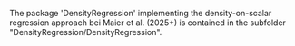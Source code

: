 The package 'DensityRegression' implementing the density-on-scalar regression approach bei Maier et al. (2025+) is contained in the subfolder "DensityRegression/DensityRegression".
